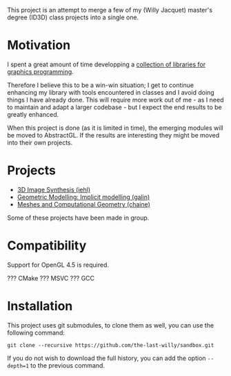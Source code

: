 This project is an attempt to merge a few of my (Willy Jacquet) master's degree (ID3D) class projects into a single one.

# Motivation

I spent a great amount of time developping a [collection of libraries for graphics programming](https://github.com/the-last-willy/abstractgl).

Therefore I believe this to be a win-win situation; I get to continue enhancing my library with tools encountered in classes and I avoid doing things I have already done. This will require more work out of me - as I need to maintain and adapt a larger codebase - but I expect the end results to be greatly enhanced.

When this project is done (as it is limited in time), the emerging modules will be moved to AbstractGL.
If the results are interesting they might be moved into their own projects.

# Projects

- [3D Image Synthesis (iehl)](iehl)
- [Geometric Modelling: Implicit modelling (galin)](galin)
- [Meshes and Computational Geometry (chaine)](chaine)

Some of these projects have been made in group.

# Compatibility

Support for OpenGL 4.5 is required.

??? CMake
??? MSVC
??? GCC

# Installation

This project uses git submodules, to clone them as well, you can use the following command:

```
git clone --recursive https://github.com/the-last-willy/sandbox.git
```

If you do not wish to download the full history, you can add the option `--depth=1` to the previous command.
